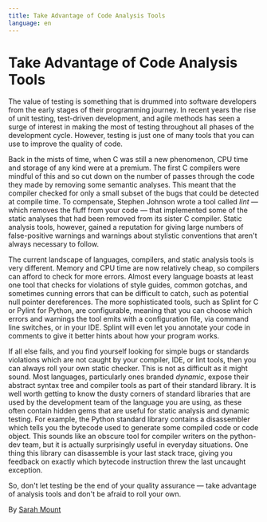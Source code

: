```yaml
---
title: Take Advantage of Code Analysis Tools
language: en
---
```


# Take Advantage of Code Analysis Tools

The value of testing is something that is drummed into software developers from the early stages of their programming journey. In recent years the rise of unit testing, test-driven development, and agile methods has seen a surge of interest in making the most of testing throughout all phases of the development cycle. However, testing is just one of many tools that you can use to improve the quality of code.

Back in the mists of time, when C was still a new phenomenon, CPU time and storage of any kind were at a premium. The first C compilers were mindful of this and so cut down on the number of passes through the code they made by removing some semantic analyses. This meant that the compiler checked for only a small subset of the bugs that could be detected at compile time. To compensate, Stephen Johnson wrote a tool called *lint* — which removes the fluff from your code — that implemented some of the static analyses that had been removed from its sister C compiler. Static analysis tools, however, gained a reputation for giving large numbers of false-positive warnings and warnings about stylistic conventions that aren't always necessary to follow.

The current landscape of languages, compilers, and static analysis tools is very different. Memory and CPU time are now relatively cheap, so compilers can afford to check for more errors. Almost every language boasts at least one tool that checks for violations of style guides, common gotchas, and sometimes cunning errors that can be difficult to catch, such as potential null pointer dereferences. The more sophisticated tools, such as Splint for C or Pylint for Python, are configurable, meaning that you can choose which errors and warnings the tool emits with a configuration file, via command line switches, or in your IDE. Splint will even let you annotate your code in comments to give it better hints about how your program works.

If all else fails, and you find yourself looking for simple bugs or standards violations which are not caught by your compiler, IDE, or lint tools, then you can always roll your own static checker. This is not as difficult as it might sound. Most languages, particularly ones branded *dynamic*, expose their abstract syntax tree and compiler tools as part of their standard library. It is well worth getting to know the dusty corners of standard libraries that are used by the development team of the language you are using, as these often contain hidden gems that are useful for static analysis and dynamic testing. For example, the Python standard library contains a disassembler which tells you the bytecode used to generate some compiled code or code object. This sounds like an obscure tool for compiler writers on the python-dev team, but it is actually surprisingly useful in everyday situations. One thing this library can disassemble is your last stack trace, giving you feedback on exactly which bytecode instruction threw the last uncaught exception.

So, don't let testing be the end of your quality assurance — take advantage of analysis tools and don't be afraid to roll your own.

By [Sarah Mount](http://programmer.97things.oreilly.com/wiki/index.php/Sarah_Mount)